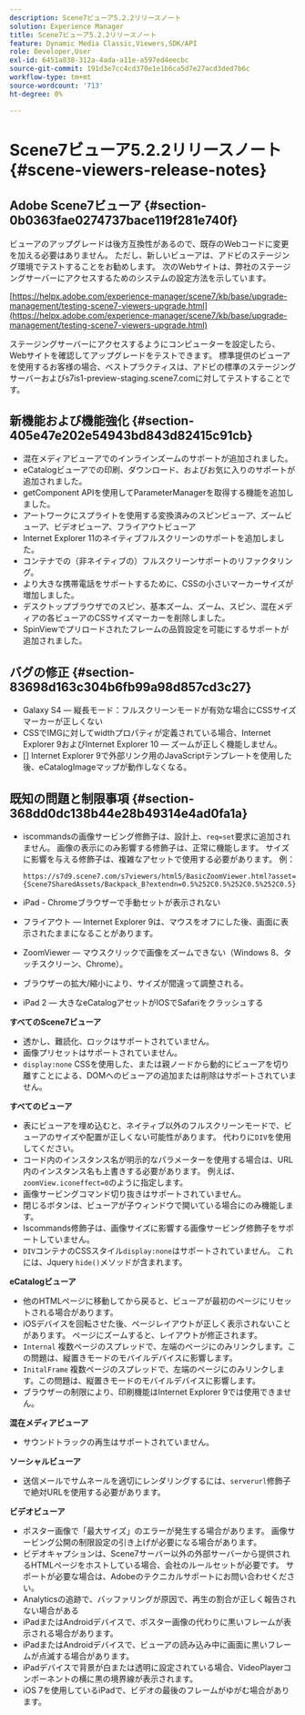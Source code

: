 ```yaml
---
description: Scene7ビューア5.2.2リリースノート
solution: Experience Manager
title: Scene7ビューア5.2.2リリースノート
feature: Dynamic Media Classic,Viewers,SDK/API
role: Developer,User
exl-id: 6451a838-312a-4ada-a11e-a597ed4eecbc
source-git-commit: 191d3e7cc4cd370e1e1b6ca5d7e27acd3ded7b6c
workflow-type: tm+mt
source-wordcount: '713'
ht-degree: 0%

---
```


# Scene7ビューア5.2.2リリースノート{#scene-viewers-release-notes}

## Adobe Scene7ビューア {#section-0b0363fae0274737bace119f281e740f}

ビューアのアップグレードは後方互換性があるので、既存のWebコードに変更を加える必要はありません。 ただし、新しいビューアは、アドビのステージング環境でテストすることをお勧めします。 次のWebサイトは、弊社のステージングサーバーにアクセスするためのシステムの設定方法を示しています。

[https://helpx.adobe.com/experience-manager/scene7/kb/base/upgrade-management/testing-scene7-viewers-upgrade.html](https://helpx.adobe.com/experience-manager/scene7/kb/base/upgrade-management/testing-scene7-viewers-upgrade.html)

ステージングサーバーにアクセスするようにコンピューターを設定したら、Webサイトを確認してアップグレードをテストできます。 標準提供のビューアを使用するお客様の場合、ベストプラクティスは、アドビの標準のステージングサーバーおよびs7is1-preview-staging.scene7.comに対してテストすることです。

## 新機能および機能強化 {#section-405e47e202e54943bd843d82415c91cb}

* 混在メディアビューアでのインラインズームのサポートが追加されました。
* eCatalogビューアでの印刷、ダウンロード、およびお気に入りのサポートが追加されました。
* getComponent APIを使用してParameterManagerを取得する機能を追加しました。
* アートワークにスプライトを使用する変換済みのスピンビューア、ズームビューア、ビデオビューア、フライアウトビューア
* Internet Explorer 11のネイティブフルスクリーンのサポートを追加しました。
* コンテナでの（非ネイティブの）フルスクリーンサポートのリファクタリング。
* より大きな携帯電話をサポートするために、CSSの小さいマーカーサイズが増加しました。
* デスクトップブラウザでのスピン、基本ズーム、ズーム、スピン、混在メディアの各ビューアのCSSサイズマーカーを削除しました。
* SpinViewでプリロードされたフレームの品質設定を可能にするサポートが追加されました。

## バグの修正 {#section-83698d163c304b6fb99a98d857cd3c27}

* Galaxy S4 — 縦長モード：フルスクリーンモードが有効な場合にCSSサイズマーカーが正しくない
* CSSでIMGに対してwidthプロパティが定義されている場合、Internet Explorer 9およびInternet Explorer 10 — ズームが正しく機能しません。
* [] Internet Explorer 9で外部リンク用のJavaScriptテンプレートを使用した後、eCatalogImageマップが動作しなくなる。

## 既知の問題と制限事項 {#section-368dd0dc138b44e28b49314e4ad0fa1a}

* iscommandsの画像サービング修飾子は、設計上、`req=set`要求に追加されません。 画像の表示にのみ影響する修飾子は、正常に機能します。 サイズに影響を与える修飾子は、複雑なアセットで使用する必要があります。 例：

   ```
   https://s7d9.scene7.com/s7viewers/html5/BasicZoomViewer.html?asset= {Scene7SharedAssets/Backpack_B?extendn=0.5%252C0.5%252C0.5%252C0.5}
   ```

* iPad - Chromeブラウザーで手動セットが表示されない
* フライアウト — Internet Explorer 9は、マウスをオフにした後、画面に表示されたままになることがあります。
* ZoomViewer — マウスクリックで画像をズームできない（Windows 8、タッチスクリーン、Chrome）。
* ブラウザーの拡大/縮小により、サイズが間違って調整される。
* iPad 2 — 大きなeCatalogアセットがIOSでSafariをクラッシュする

**すべてのScene7ビューア**

* 透かし、難読化、ロックはサポートされていません。
* 画像プリセットはサポートされていません。
* `display:none` CSSを使用した、または親ノードから動的にビューアを切り離すことによる、DOMへのビューアの追加または削除はサポートされていません。

**すべてのビューア**

* 表にビューアを埋め込むと、ネイティブ以外のフルスクリーンモードで、ビューアのサイズや配置が正しくない可能性があります。 代わりに`DIV`を使用してください。
* コード内のインスタンス名が明示的なパラメーターを使用する場合は、URL内のインスタンス名も上書きする必要があります。 例えば、`zoomView.iconeffect=0`のように指定します。
* 画像サービングコマンド切り抜きはサポートされていません。
* 閉じるボタンは、ビューアが子ウィンドウで開いている場合にのみ機能します。
* Iscommands修飾子は、画像サイズに影響する画像サービング修飾子をサポートしていません。
* `DIV`コンテナのCSSスタイル`display:none`はサポートされていません。 これには、Jquery `hide()`メソッドが含まれます。

**eCatalogビューア**

* 他のHTMLページに移動してから戻ると、ビューアが最初のページにリセットされる場合があります。
* iOSデバイスを回転させた後、ページレイアウトが正しく表示されないことがあります。 ページにズームすると、レイアウトが修正されます。
* `Internal` 複数ページのスプレッドで、左端のページにのみリンクします。この問題は、縦置きモードのモバイルデバイスに影響します。
* `InitalFrame` 複数ページのスプレッドで、左端のページにのみリンクします。この問題は、縦置きモードのモバイルデバイスに影響します。
* ブラウザーの制限により、印刷機能はInternet Explorer 9では使用できません。

**混在メディアビューア**

* サウンドトラックの再生はサポートされていません。

**ソーシャルビューア**

* 送信メールでサムネールを適切にレンダリングするには、`serverurl`修飾子で絶対URLを使用する必要があります。

**ビデオビューア**

* ポスター画像で「最大サイズ」のエラーが発生する場合があります。 画像サービング公開の制限設定の引き上げが必要になる場合があります。
* ビデオキャプションは、Scene7サーバー以外の外部サーバーから提供されるHTMLページをホストしている場合、会社のルールセットが必要です。 サポートが必要な場合は、Adobeのテクニカルサポートにお問い合わせください。
* Analyticsの追跡で、バッファリングが原因で、再生の割合が正しく報告されない場合がある
* iPadまたはAndroidデバイスで、ポスター画像の代わりに黒いフレームが表示される場合があります。
* iPadまたはAndroidデバイスで、ビューアの読み込み中に画面に黒いフレームが点滅する場合があります。
* iPadデバイスで背景が白または透明に設定されている場合、VideoPlayerコンポーネントの横に黒の境界線が表示されます。
* iOS 7を使用しているiPadで、ビデオの最後のフレームがゆがむ場合があります。
